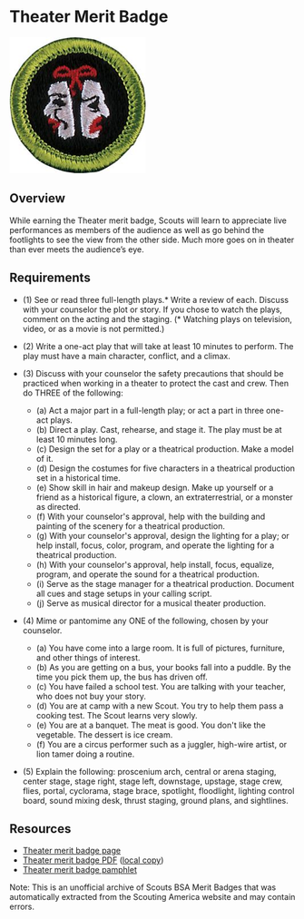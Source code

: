 

# Theater Merit Badge

![Theater Merit Badge](images/theater-merit-badge.jpg)

## Overview



While earning the Theater merit badge, Scouts will learn to appreciate live performances as members of the audience as well as go behind the footlights to see the view from the other side. Much more goes on in theater than ever meets the audience’s eye.

## Requirements

* (1) See or read three full-length plays.* Write a review of each. Discuss with your counselor the plot or story. If you chose to watch the plays, comment on the acting and the staging. (* Watching plays on television, video, or as a movie is not permitted.)
* (2) Write a one-act play that will take at least 10 minutes to perform. The play must have a main character, conflict, and a climax.
* (3) Discuss with your counselor the safety precautions that should be practiced when working in a theater to protect the cast and crew. Then do THREE of the following:
    * (a) Act a major part in a full-length play; or act a part in three one-act plays.
    * (b) Direct a play. Cast, rehearse, and stage it. The play must be at least 10 minutes long.
    * (c) Design the set for a play or a theatrical production. Make a model of it.
    * (d) Design the costumes for five characters in a theatrical production set in a historical time.
    * (e) Show skill in hair and makeup design. Make up yourself or a friend as a historical figure, a clown, an extraterrestrial, or a monster as directed.
    * (f) With your counselor's approval, help with the building and painting of the scenery for a theatrical production.
    * (g) With your counselor's approval, design the lighting for a play; or help install, focus, color, program, and operate the lighting for a theatrical production.
    * (h) With your counselor's approval, help install, focus, equalize, program, and operate the sound for a theatrical production.
    * (i) Serve as the stage manager for a theatrical production. Document all cues and stage setups in your calling script.
    * (j) Serve as musical director for a musical theater production.


* (4) Mime or pantomime any ONE of the following, chosen by your counselor.
    * (a) You have come into a large room. It is full of pictures, furniture, and other things of interest.
    * (b) As you are getting on a bus, your books fall into a puddle. By the time you pick them up, the bus has driven off.
    * (c) You have failed a school test. You are talking with your teacher, who does not buy your story.
    * (d) You are at camp with a new Scout. You try to help them pass a cooking test. The Scout learns very slowly.
    * (e) You are at a banquet. The meat is good. You don't like the vegetable. The dessert is ice cream.
    * (f) You are a circus performer such as a juggler, high-wire artist, or lion tamer doing a routine.


* (5) Explain the following: proscenium arch, central or arena staging, center stage, stage right, stage left, downstage, upstage, stage crew, flies, portal, cyclorama, stage brace, spotlight, floodlight, lighting control board, sound mixing desk, thrust staging, ground plans, and sightlines.


## Resources

- [Theater merit badge page](https://www.scouting.org/merit-badges/theater/)
- [Theater merit badge PDF](https://filestore.scouting.org/filestore/Merit_Badge_ReqandRes/Pamphlets/Theater_2025.pdf) ([local copy](files/theater-merit-badge.pdf))
- [Theater merit badge pamphlet](https://www.scoutshop.org/theater-merit-badge-pamphlet-650747.html)

Note: This is an unofficial archive of Scouts BSA Merit Badges that was automatically extracted from the Scouting America website and may contain errors.